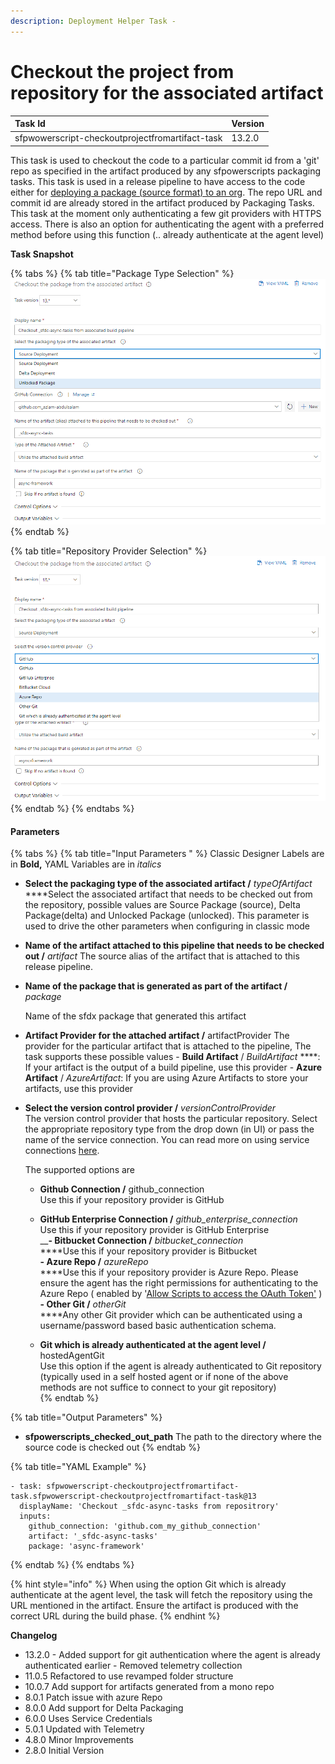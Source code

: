 ```yaml
---
description: Deployment Helper Task -
---
```


# Checkout the project from repository for the associated artifact

| Task Id | Version |
| :--- | :--- |
| sfpwowerscript-checkoutprojectfromartifact-task | 13.2.0 |

This task is used to checkout the code to a particular commit id from a 'git' repo as specified in the artifact produced by any  sfpowerscripts packaging tasks. This task is used in a release pipeline to have access to the code either for [deploying a package \(source format\) to an org](deploy-a-source-repo-to-org.md). The repo URL and commit id are already stored in the artifact produced by Packaging Tasks. This task at the moment only authenticating a few git  providers with HTTPS access. There is also an option for authenticating the agent with a preferred method before using this function \(.. already authenticate at the agent level\)

**Task Snapshot**

{% tabs %}
{% tab title="Package Type Selection" %}
![Checkout package artifacts support multiple types of packages](../../../.gitbook/assets/checkout-source-from-a-build-artifact.png)
{% endtab %}

{% tab title="Repository Provider Selection" %}
![Repository Provider Selection](../../../.gitbook/assets/checkout-source-from-a-build-artifact-reposiitory-options.png)
{% endtab %}
{% endtabs %}

#### **P**arameters

{% tabs %}
{% tab title="Input Parameters " %}
Classic Designer Labels are in **Bold,**  YAML Variables are in _italics_

* **Select the packaging type of the associated artifact /** _typeOfArtifact_ ****Select the associated artifact that needs to be checked out from the repository, possible values are Source Package \(source\), Delta Package\(delta\) and Unlocked Package \(unlocked\). This parameter is used to drive the other parameters when configuring in classic mode 
* **Name of the artifact attached to this pipeline that needs to be checked out /** _artifact_ The source alias of the artifact that is attached to this release pipeline.  
* **Name of the package that is generated as part of the artifact /** _package_

  Name of the sfdx package that generated this artifact

 

* **Artifact Provider for the attached artifact /** artifactProvider The provider for the particular artifact that is attached to the pipeline, The task supports these possible values  - **Build Artifact** / _BuildArtifact_ ****: If your artifact is the output of a build pipeline, use this provider -  **Azure Artifact** / _AzureArtifact_: If you are using Azure Artifacts to store your artifacts, use this provider 
* **Select the version control provider /** _versionControlProvider_  
  The version control provider that hosts the particular repository. Select the appropriate repository type from the drop down \(in UI\) or pass the name of the service connection. You can read more on using service connections  [here](https://docs.microsoft.com/en-us/azure/devops/pipelines/library/service-endpoints?view=azure-devops&tabs=yaml).

  
  The supported options are    
  
  -  **Github Connection /** github\_connection  
    Use this if your repository  provider is GitHub  
  -  **GitHub Enterprise Connection /** _github\_enterprise\_connection_   
     Use this if your repository provider is GitHub Enterprise  
  __**- Bitbucket Connection /** _bitbucket\_connection_  
     ****Use this if your repository provider is Bitbucket  
  **- Azure Repo /** _azureRepo_  
   ****Use this if your repository provider is Azure Repo. Please ensure the agent has the right permissions for authenticating to the Azure Repo \( enabled by  '[Allow Scripts to access the OAuth Token'](https://docs.microsoft.com/en-us/azure/devops/pipelines/build/options?view=azure-devops#allow-scripts-to-access-the-oauth-token) \)  
  **- Other Git /** _otherGit_  
   ****Any other Git provider which can be authenticated using a username/password based basic authentication schema.  
  
  - **Git which is already authenticated at the agent level /** hostedAgentGit  
  Use this option if the agent is already authenticated to Git repository \(typically used in a self hosted agent or if none of the above methods are not suffice to connect to your git repository\)  
{% endtab %}

{% tab title="Output Parameters" %}
* **sfpowerscripts\_checked\_out\_path** The path to the directory where the source code is checked out
{% endtab %}

{% tab title="YAML Example" %}
```text
- task: sfpwowerscript-checkoutprojectfromartifact-task.sfpwowerscript-checkoutprojectfromartifact-task@13
  displayName: 'Checkout _sfdc-async-tasks from repositrory'
  inputs:
    github_connection: 'github.com_my_github_connection'
    artifact: '_sfdc-async-tasks'
    package: 'async-framework'

```
{% endtab %}
{% endtabs %}

{% hint style="info" %}
When using the option Git which is already authenticate at the agent level, the task will fetch the repository using the URL mentioned in the artifact. Ensure the artifact is produced with the correct URL during the build phase.
{% endhint %}

**Changelog**

* 13.2.0   -  Added support for git authentication where the agent is already authenticated earlier -   Removed telemetry collection 
* 11.0.5 Refactored to use revamped folder structure
* 10.0.7 Add support for artifacts generated from a mono repo
* 8.0.1 Patch issue with azure Repo
* 8.0.0 Add support for Delta Packaging
* 6.0.0 Uses Service Credentials
* 5.0.1 Updated with Telemetry
* 4.8.0 Minor Improvements
* 2.8.0 Initial Version

